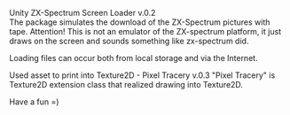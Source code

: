Unity ZX-Spectrum Screen Loader v.0.2  
The package simulates the download of the ZX-Spectrum pictures with tape.
Attention! This is not an emulator of the ZX-spectrum platform, it just draws on the screen and sounds something like zx-spectrum did.

Loading files can occur both from local storage and via the Internet.

Used asset to print into Texture2D - Pixel Tracery v.0.3
"Pixel Tracery" is Texture2D extension class that realized drawing into Texture2D.

Have a fun =)
